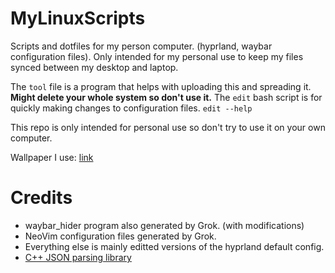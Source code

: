 # MyLinuxScripts
Scripts and dotfiles for my person computer. (hyprland, waybar configuration files). Only intended for my personal use to keep my files synced between my desktop and laptop.

The `tool` file is a program that helps with uploading this and spreading it. **Might delete your whole system so don't use it.** 
The `edit` bash script is for quickly making changes to configuration files. `edit --help`

This repo is only intended for personal use so don't try to use it on your own computer.

Wallpaper I use: [link](https://yandex-images.clstorage.net/1WY0I0366/fc2a2dyKt5/4fUykERp3t8G-eHiLiOxwhoJ89LulPMhVXoBQywfBor6xAjtYVdZmaqDM3LmuKtbBhjyPuCEBuwJX0FeZ9awKfGld9wDL8OKWrz3tiYgtMAHVLDD8s73fE84UkosG2uxircriktndeeC_nt16b6oQh0aqTKL7hbGbmBWDBCf5WrixD-gcVe15izAjtYrHJTIAW3uw_fB_lhrX34eXkdDvK6VKIBGZknso8RSZt6Vo1B7NbE9mNZFxUpRVjs8tMBQ7-c8vWRrnvgs-abLBCal1QFyx-TqyvdvSXxxAVpyY4aZmQaiVHNbxp_feHjBmKx1ezuDLrLiecZAaGAlGan8Yf_YLotBXLTAEcOZzzgbg8QARsrt18_Qc3t5SBx6W3WfmqIkvkhARsWK1mN5yrygQ1ovsSyf4kLKbkhUIDGdyEjQ7QW7fVGH5gnSldcdF5LTLnHY-uzv_UxMWGY7TlB6iqqXMKNib3Pvjtl4UcmRu2JjCqAru8N81Vt2XSEUg-Fg1f0tsn1Spfcz6632Djik9gtP_vvV7uB5e3hdEEl-fJ2_siWtZ3dW5IPje0DvqJRPZSOfKZfSfPdoa08ZO5LRcfvbLpJBYKnzMvOGyT8oucAzc9Dt7cjJf25LbR5xRX-qvq8CmVd_TOuc-GpS5oOcV3I2vzis5WHeV191CDylwk7a0w-ld1eV5hrjo98sBL3kAVfF8t7TyGRKZ3clektBh4q7Bbd1TFTSiMRjfcudo0BAHJMXuvdx-UBsTwoRvd5U7eUggHtvl-MH367ZJQmQwyFz5-DL_dZveHBSJWlpc42TlCO7UkdX44j8bFPisohxVTy_HrnQRv90X0AmBajeYfXuMblYfrn7OsOB3icBkeomV_zdyNrgTnJGaT9WT32Iv4wPvm1db8Ke221syb65WUUjvguy4VDGeEpBKw-l7Fvi0ySdZkux-grTnPA7BpnrG0TH7v_Ry25ZTHYZVUc)

# Credits
- waybar_hider program also generated by Grok. (with modifications)
- NeoVim configuration files generated by Grok. 
- Everything else is mainly editted versions of the hyprland default config.
- [C++ JSON parsing library](https://github.com/nlohmann/json)
